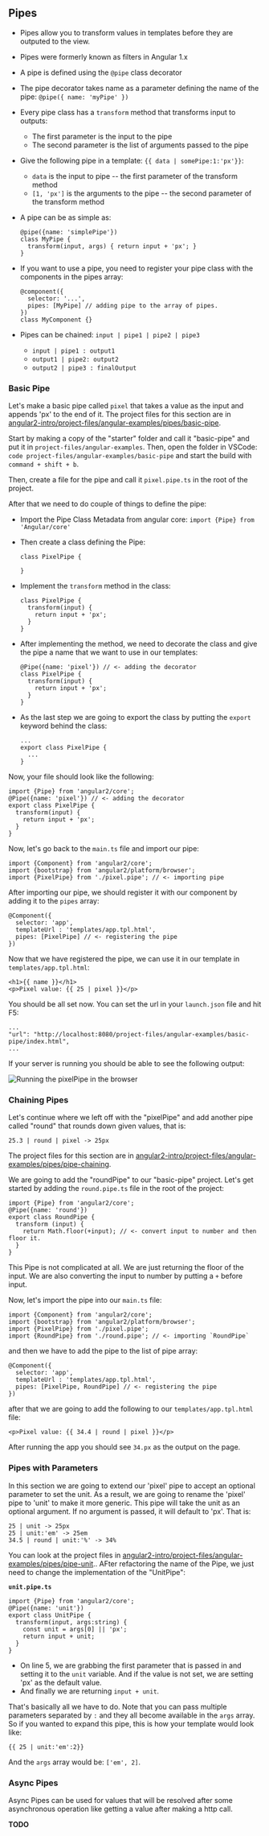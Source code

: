 ## Pipes

- Pipes allow you to transform values in templates before they are outputed to the view.
- Pipes were formerly known as filters in Angular 1.x
- A pipe is defined using the `@pipe` class decorator
- The pipe decorator takes name as a parameter defining the name of the pipe: `@pipe({ name: 'myPipe' })`
- Every pipe class has a `transform` method that transforms input to outputs:
    - The first parameter is the input to the pipe
    - The second parameter is the list of arguments passed to the pipe
- Give the following pipe in a template: `{{ data | somePipe:1:'px'}}`:
    - `data` is the input to pipe --  the first parameter of the transform method
    - `[1, 'px']` is the arguments to the pipe -- the second parameter of the transform method
- A pipe can be as simple as:

    ~~~~{.numberLines .java startFrom="1"}
    @pipe({name: 'simplePipe'})
    class MyPipe {
      transform(input, args) { return input + 'px'; }
    }
    ~~~~~~~

- If you want to use a pipe, you need to register your pipe class with the components in the pipes array:

    ~~~~{.numberLines .java startFrom="1"}
    @component({
      selector: '...',
      pipes: [MyPipe] // adding pipe to the array of pipes.
    })
    class MyComponent {}
    ~~~~~~~

- Pipes can be chained: `input | pipe1 | pipe2 | pipe3 `
    - `input | pipe1 : output1`
    - `output1 | pipe2: output2`
    - `output2 | pipe3 : finalOutput`

### Basic Pipe

Let's make a basic pipe called `pixel` that takes a value as the input and appends 'px' to the end of it. The project files for this section are in [angular2-intro/project-files/angular-examples/pipes/basic-pipe](https://github.com/st32lth/angular2-intro/tree/master/project-files/angular-examples/pipes/basic-pipe).

Start by making a copy of the "starter" folder and call it "basic-pipe" and put it in `project-files/angular-examples`. Then, open the folder in VSCode: `code project-files/angular-examples/basic-pipe` and start the build with `command + shift + b`.

Then, create a file for the pipe and call it `pixel.pipe.ts` in the root of the project.

After that we need to do couple of things to define the pipe:

- Import the Pipe Class Metadata from angular core: `import {Pipe} from 'Angular/core'`
- Then create a class defining the Pipe:

    ~~~~{.numberLines .java startFrom="1"}
    class PixelPipe {

    }
    ~~~~~~~

- Implement the `transform` method in the class:

    ~~~~{.numberLines .java startFrom="1"}
    class PixelPipe {
      transform(input) {
        return input + 'px';
      }
    }
    ~~~~~~~

- After implementing the method, we need to decorate the class and give the pipe a name that we want to use in our templates:

    ~~~~{.numberLines .java startFrom="1"}
    @Pipe({name: 'pixel'}) // <- adding the decorator
    class PixelPipe {
      transform(input) {
        return input + 'px';
      }
    }
    ~~~~~~~

- As the last step we are going to export the class by putting the `export` keyword behind the class:

    ~~~~{.numberLines .java startFrom="1"}
    ...
    export class PixelPipe {
      ...
    }
    ~~~~~~~

Now, your file should look like the following:

~~~~{.numberLines .java startFrom="1"}
import {Pipe} from 'angular2/core';
@Pipe({name: 'pixel'}) // <- adding the decorator
export class PixelPipe {
  transform(input) {
    return input + 'px';
  }
}
~~~~~~~

Now, let's go back to the `main.ts` file and import our pipe:

~~~~{.numberLines .java startFrom="1"}
import {Component} from 'angular2/core';
import {bootstrap} from 'angular2/platform/browser';
import {PixelPipe} from './pixel.pipe'; // <- importing pipe
~~~~~~~

After importing our pipe, we should register it with our component by adding it to the `pipes` array:

~~~~{.numberLines .java startFrom="1"}
@Component({
  selector: 'app',
  templateUrl : 'templates/app.tpl.html',
  pipes: [PixelPipe] // <- registering the pipe
})
~~~~~~~

Now that we have registered the pipe, we can use it in our template in `templates/app.tpl.html`:

~~~~{.numberLines .html startFrom="1"}
<h1>{{ name }}</h1>
<p>Pixel value: {{ 25 | pixel }}</p>
~~~~~~~

You should be all set now. You can set the url in your `launch.json` file and hit F5:

~~~~{.numberLines .json startFrom="1"}
...
"url": "http://localhost:8080/project-files/angular-examples/basic-pipe/index.html",
...
~~~~~~~

If your server is running you should be able to see the following output:

![Running the pixelPipe in the browser](images/basic-pipe.png)

### Chaining Pipes

Let's continue where we left off with the "pixelPipe" and add another pipe called "round" that rounds down given values, that is:

~~~~~~~
25.3 | round | pixel -> 25px
~~~~~~~

The project files for this section are in [angular2-intro/project-files/angular-examples/pipes/pipe-chaining](https://github.com/st32lth/angular2-intro/tree/master/project-files/angular-examples/pipes/pipe-chaining).

We are going to add the "roundPipe" to our "basic-pipe" project. Let's get started by adding the `round.pipe.ts` file in the root of the project:

~~~~{.numberLines .java startFrom="1"}
import {Pipe} from 'angular2/core';
@Pipe({name: 'round'})
export class RoundPipe {
  transform (input) {
    return Math.floor(+input); // <- convert input to number and then floor it.
  }
}
~~~~~~~

This Pipe is not complicated at all. We are just returning the floor of the input. We are also converting the input to number by putting a `+` before input.

Now, let's import the pipe into our `main.ts` file:

~~~~{.numberLines .java startFrom="1"}
import {Component} from 'angular2/core';
import {bootstrap} from 'angular2/platform/browser';
import {PixelPipe} from './pixel.pipe';
import {RoundPipe} from './round.pipe'; // <- importing `RoundPipe`
~~~~~~~

and then we have to add the pipe to the list of pipe array:

~~~~{.numberLines .java startFrom="1"}
@Component({
  selector: 'app',
  templateUrl : 'templates/app.tpl.html',
  pipes: [PixelPipe, RoundPipe] // <- registering the pipe
})
~~~~~~~

after that we are going to add the following to our `templates/app.tpl.html` file:

~~~~{.numberLines .html startFrom="1"}
<p>Pixel value: {{ 34.4 | round | pixel }}</p>
~~~~~~~

After running the app you should see `34.px` as the output on the page.

### Pipes with Parameters

In this section we are going to extend our 'pixel' pipe to accept an optional parameter to set the unit. As a result, we are going to rename the 'pixel' pipe to 'unit' to make it more generic. This pipe will take the unit as an optional argument. If no argument is passed, it will default to 'px'. That is:

~~~~~~~
25 | unit -> 25px
25 | unit:'em' -> 25em
34.5 | round | unit:'%' -> 34%
~~~~~~~

You can look at the project files in [angular2-intro/project-files/angular-examples/pipes/pipe-unit](https://github.com/st32lth/angular2-intro/tree/master/project-files/angular-examples/pipes/pipe-unit).. AFter refactoring the name of the Pipe, we just need to change the implementation of the "UnitPipe":

**`unit.pipe.ts`**

~~~~{.numberLines .java startFrom="1"}
import {Pipe} from 'angular2/core';
@Pipe({name: 'unit'})
export class UnitPipe {
  transform(input, args:string) {
    const unit = args[0] || 'px';
    return input + unit;
  }
}
~~~~~~~

- On line 5, we are grabbing the first parameter that is passed in and setting it to the `unit` variable. And if the value is not set, we are setting 'px' as the default value.
- And finally we are returning `input + unit`.

That's basically all we have to do. Note that you can pass multiple parameters separated by `:` and they all become available in the `args` array. So if you wanted to expand this pipe, this is how your template would look like:

~~~~{.numberLines .html startFrom="1"}
{{ 25 | unit:'em':2}}
~~~~~~~

And the `args` array would be: `['em', 2]`.

### Async Pipes

Async Pipes can be used for values that will be resolved after some asynchronous operation like getting a value after making a http call.

**TODO**
